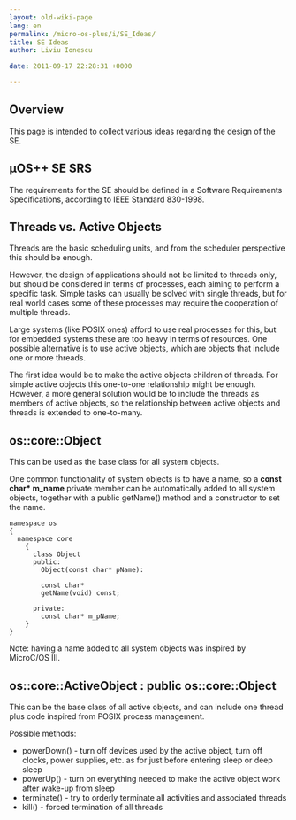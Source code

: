```yaml
---
layout: old-wiki-page
lang: en
permalink: /micro-os-plus/i/SE_Ideas/
title: SE Ideas
author: Liviu Ionescu

date: 2011-09-17 22:28:31 +0000

---
```


Overview
--------

This page is intended to collect various ideas regarding the design of the SE.

µOS++ SE SRS
------------

The requirements for the SE should be defined in a Software Requirements Specifications, according to IEEE Standard 830-1998.

Threads vs. Active Objects
--------------------------

Threads are the basic scheduling units, and from the scheduler perspective this should be enough.

However, the design of applications should not be limited to threads only, but should be considered in terms of processes, each aiming to perform a specific task. Simple tasks can usually be solved with single threads, but for real world cases some of these processes may require the cooperation of multiple threads.

Large systems (like POSIX ones) afford to use real processes for this, but for embedded systems these are too heavy in terms of resources. One possible alternative is to use active objects, which are objects that include one or more threads.

The first idea would be to make the active objects children of threads. For simple active objects this one-to-one relationship might be enough. However, a more general solution would be to include the threads as members of active objects, so the relationship between active objects and threads is extended to one-to-many.

os::core::Object
----------------

This can be used as the base class for all system objects.

One common functionality of system objects is to have a name, so a **const char\* m_name** private member can be automatically added to all system objects, together with a public getName() method and a constructor to set the name.

    namespace os
    {
      namespace core
        {
          class Object
          public:
            Object(const char* pName):

            const char*
            getName(void) const;

          private:
            const char* m_pName;
        }
    }

Note: having a name added to all system objects was inspired by MicroC/OS III.

os::core::ActiveObject : public os::core::Object
------------------------------------------------

This can be the base class of all active objects, and can include one thread plus code inspired from POSIX process management.

Possible methods:

-   powerDown() - turn off devices used by the active object, turn off clocks, power supplies, etc. as for just before entering sleep or deep sleep
-   powerUp() - turn on everything needed to make the active object work after wake-up from sleep
-   terminate() - try to orderly terminate all activities and associated threads
-   kill() - forced termination of all threads
